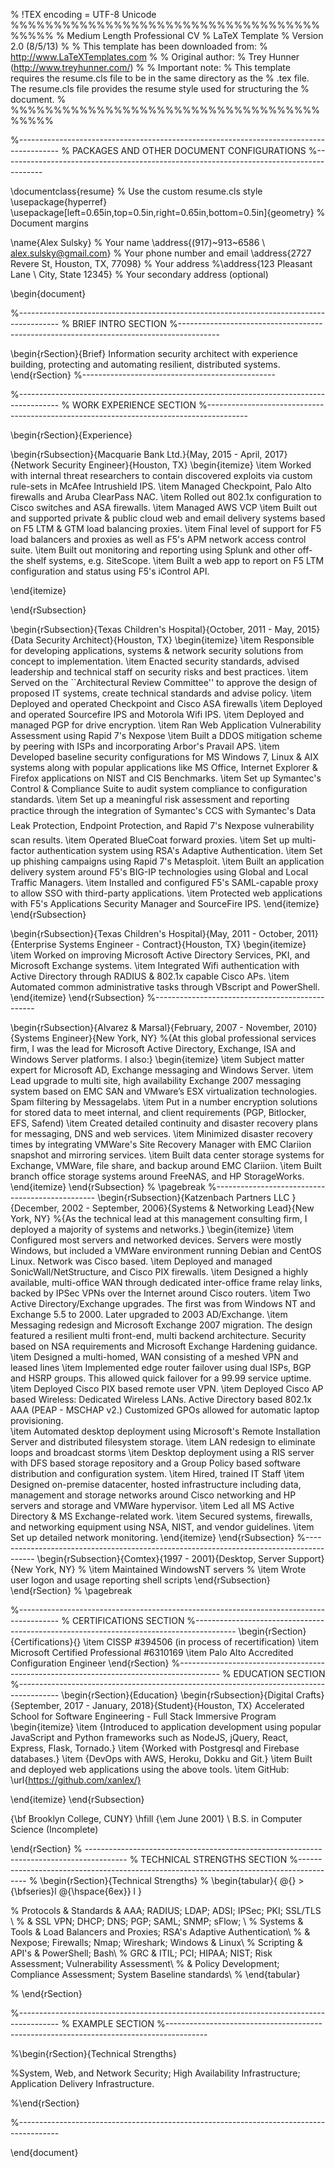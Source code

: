 % !TEX encoding = UTF-8 Unicode
%%%%%%%%%%%%%%%%%%%%%%%%%%%%%%%%%%%%%%%%%
% Medium Length Professional CV
% LaTeX Template
% Version 2.0 (8/5/13)
%
% This template has been downloaded from:
% http://www.LaTeXTemplates.com
%
% Original author:
% Trey Hunner (http://www.treyhunner.com/)
%
% Important note:
% This template requires the resume.cls file to be in the same directory as the
% .tex file. The resume.cls file provides the resume style used for structuring the
% document.
%
%%%%%%%%%%%%%%%%%%%%%%%%%%%%%%%%%%%%%%%%%

%----------------------------------------------------------------------------------------
%	PACKAGES AND OTHER DOCUMENT CONFIGURATIONS
%----------------------------------------------------------------------------------------

\documentclass{resume} % Use the custom resume.cls style
\usepackage{hyperref}
\usepackage[left=0.65in,top=0.5in,right=0.65in,bottom=0.5in]{geometry} % Document margins

\name{Alex Sulsky} % Your name
\address{(917)~913~6586 \\ alex.sulsky@gmail.com} % Your phone number and email
\address{2727 Revere St, Houston, TX, 77098} % Your address
%\address{123 Pleasant Lane \\ City, State 12345} % Your secondary address (optional)

\begin{document}

%----------------------------------------------------------------------------------------
%	BRIEF INTRO SECTION	
%----------------------------------------------------------------------------------------

\begin{rSection}{Brief}
Information security architect with experience building, protecting and automating resilient, distributed systems.
\end{rSection}
%------------------------------------------------

%----------------------------------------------------------------------------------------
%	WORK EXPERIENCE SECTION	
%----------------------------------------------------------------------------------------

\begin{rSection}{Experience}

\begin{rSubsection}{Macquarie Bank Ltd.}{May, 2015 - April, 2017}{Network Security Engineer}{Houston, TX}
  \begin{itemize}
        \item Worked with internal threat researchers to contain discovered exploits via custom rule-sets in McAfee Intrushield IPS.
        \item Managed Checkpoint, Palo Alto firewalls and Aruba ClearPass NAC.
        \item Rolled out 802.1x configuration to Cisco switches and ASA firewalls.
	\item Managed AWS VCP
        \item Built out and supported private \& public cloud web and email delivery systems based on F5 LTM & GTM load balancing proxies.
        \item Final level of support for F5 load balancers and proxies as well as F5's APM network access control suite.
        \item Built out monitoring and reporting using Splunk and other off-the shelf systems, e.g. SiteScope.
        \item Built a web app to report on F5 LTM configuration and status using F5's iControl API.


  \end{itemize}

\end{rSubsection}

\begin{rSubsection}{Texas Children's Hospital}{October, 2011 - May, 2015}{Data Security Architect}{Houston, TX}
  \begin{itemize}
        \item Responsible for developing applications, systems \& network security solutions from concept to implementation.
        \item Enacted security standards, advised leadership and technical staff on security risks and best practices.
        \item Served on the ``Architectural Review Committee'' to approve the design of proposed IT systems, create technical standards and advise policy.
        \item Deployed and operated Checkpoint and Cisco ASA firewalls
        \item Deployed and operated Sourcefire IPS and Motorola Wifi IPS.
        \item Deployed and managed PGP for drive encryption.
        \item Ran Web Application Vulnerability Assessment using Rapid 7's Nexpose
        \item Built a DDOS mitigation scheme by peering with ISPs and incorporating Arbor's Pravail APS.
        \item Developed baseline security configurations for MS Windows 7, Linux \& AIX systems along with popular applications like MS Office, Internet Explorer \& Firefox applications on NIST and CIS Benchmarks.
        \item Set up Symantec's Control \& Compliance Suite to audit system compliance to configuration standards.
        \item Set up a meaningful risk assessment and reporting practice through the integration of Symantec's CCS with Symantec's Data Leak Protection, Endpoint Protection, and Rapid 7's Nexpose vulnerability scan results.
        \item Operated BlueCoat forward proxies.
        \item Set up multi-factor authentication system using RSA's Adaptive Authentication.
        \item Set up phishing campaigns using Rapid 7's Metasploit.
        \item Built an application delivery system around F5's BIG-IP technologies using Global and Local Traffic Managers.
        \item Installed and configured F5's SAML-capable proxy to allow SSO with third-party applications.
        \item Protected web applications with F5's Applications Security Manager and SourceFire IPS.
  \end{itemize}
\end{rSubsection}

\begin{rSubsection}{Texas Children's Hospital}{May, 2011 - October, 2011}{Enterprise Systems Engineer - Contract}{Houston, TX}
  \begin{itemize}
        \item Worked on improving Microsoft Active Directory Services, PKI, and Microsoft Exchange systems.
        \item Integrated Wifi authentication with Active Directory through RADIUS \& 802.1x capable Cisco APs.
        \item Automated common administrative tasks through VBscript and PowerShell.
  \end{itemize}
\end{rSubsection}
%------------------------------------------------

\begin{rSubsection}{Alvarez \& Marsal}{February, 2007 - November, 2010}{Systems Engineer}{New York, NY}
%{At this global professional services firm, I was the lead for Microsoft Active Directory, Exchange, ISA and Windows Server platforms. I also:}
  \begin{itemize}
  	\item Subject matter expert for Microsoft AD, Exchange messaging and Windows Server.
	\item Lead upgrade to multi site, high availability Exchange 2007 messaging system based on EMC SAN and VMware’s ESX virtualization technologies. Spam filtering by Messagelabs.
	\item Put in a number encryption solutions for stored data to meet internal, and client requirements (PGP, Bitlocker, EFS, Safend)
        \item Created detailed continuity and disaster recovery plans for messaging, DNS and web services.
        \item Minimized disaster recovery times by integrating VMWare's Site Recovery Manager with EMC Clariion snapshot and mirroring services.
        \item Built data center storage systems for Exchange, VMWare, file share, and backup around EMC Clariion.
        \item Built branch office storage systems around FreeNAS, and HP StorageWorks.
  \end{itemize}
\end{rSubsection}
% \pagebreak
%------------------------------------------------
\begin{rSubsection}{Katzenbach Partners LLC }{December, 2002 - September, 2006}{Systems \& Networking Lead}{New York, NY}
%{As the technical lead at this management consulting firm, I deployed a majority of systems and networks.}
  \begin{itemize}
	\item Configured most servers and networked devices. Servers were mostly Windows, but included a VMWare  environment running Debian and CentOS Linux. Network was Cisco based.
        \item Deployed and managed SonicWall/NetStructure, and Cisco PIX firewalls.
        \item Designed a highly available, multi-office WAN through dedicated inter-office frame relay links, backed by IPSec VPNs over the Internet around Cisco routers.
        \item Two Active Directory/Exchange upgrades. The first was from Windows NT and Exchange 5.5 to 2000. Later upgraded to 2003 AD/Exchange.
        \item Messaging redesign and Microsoft Exchange 2007 migration. The design featured a resilient multi front-end, multi backend architecture. Security based on NSA requirements and Microsoft Exchange Hardening guidance.
        \item Designed a multi-homed, WAN consisting of a meshed VPN and leased lines
        \item Implemented edge router failover using dual ISPs, BGP and HSRP groups. This allowed quick failover for a 99.99 service uptime. 
        \item Deployed Cisco PIX based remote user VPN. 
        \item Deployed Cisco AP based Wireless: Dedicated Wireless LANs. Active Directory based 802.1x AAA (PEAP - MSCHAP v2.) Customized GPOs allowed for automatic laptop provisioning.        
         \item Automated desktop deployment using Microsoft's Remote Installation Server and distributed filesystem storage.
        \item LAN redesign to eliminate loops and broadcast storms 
        \item Desktop deployment using a RIS server with DFS based storage repository and a Group Policy based software distribution and configuration system. 
        \item Hired, trained IT Staff
        \item Designed on-premise datacenter, hosted infrastructure including data, management and storage networks around Cisco networking and HP servers and storage and VMWare hypervisor.
        \item Led all MS Active Directory \& MS Exchange-related work.
        \item Secured systems, firewalls, and networking equipment using NSA, NIST, and vendor guidelines.
        \item Set up detailed network monitoring.
  \end{itemize}
\end{rSubsection}
%----------------------------------------------------------------------------------------
\begin{rSubsection}{Comtex}{1997 - 2001}{Desktop, Server Support}{New York, NY}
% \item Maintained WindowsNT servers
% \item Wrote user logon and usage reporting shell scripts
\end{rSubsection}
\end{rSection}
% \pagebreak

%----------------------------------------------------------------------------------------
%	CERTIFICATIONS SECTION
%----------------------------------------------------------------------------------------
 \begin{rSection}{Certifications}{}
     \item CISSP \#394506 (in process of recertification)
     \item Microsoft Certified Professional \#6310169
     \item Palo Alto Accredited Configuration Engineer
 \end{rSection}
%----------------------------------------------------------------------------------------
%	EDUCATION SECTION
%----------------------------------------------------------------------------------------
 \begin{rSection}{Education}
 \begin{rSubsection}{Digital Crafts}{September, 2017 - January, 2018}{Student}{Houston, TX} 
 	Accelerated School for Software Engineering - Full Stack Immersive Program
  	\begin{itemize}
	\item {Introduced to application development using popular JavaScript and Python frameworks such as NodeJS, jQuery, 	React, Express, Flask, Tornado.}
	\item {Worked with Postgresql and Firebase databases.}
	\item {DevOps with AWS, Heroku, Dokku and Git.}
	\item Built and deployed web applications using the above tools.
	\item GitHub: \url{https://github.com/xanlex/}

 \end{itemize}
\end{rSubsection}


 {\bf Brooklyn College, CUNY} \hfill {\em June 2001} \\ 
 	B.S. in Computer Science (Incomplete)

 \end{rSection}
% ----------------------------------------------------------------------------------------
%	TECHNICAL STRENGTHS SECTION
%----------------------------------------------------------------------------------------
% \begin{rSection}{Technical Strengths}
% \begin{tabular}{ @{} >{\bfseries}l @{\hspace{6ex}} l }

% Protocols \& Standards & AAA; RADIUS; LDAP; ADSI; IPSec; PKI; SSL/TLS \\
% & SSL VPN; DHCP; DNS; PGP; SAML;  SNMP; sFlow; \\ 
% Systems \& Tools & Load Balancers and Proxies; RSA's Adaptive Authentication\\
% & Nexpose; Firewalls; Nmap; Wireshark; Windows \& Linux\\
% Scripting \& API's & PowerShell; Bash\\
% GRC & ITIL; PCI; HIPAA; NIST; Risk Assessment; Vulnerability Assessment\\
% & Policy Development; Compliance Assessment; System Baseline standards\\
% \end{tabular}

% \end{rSection}

%----------------------------------------------------------------------------------------
%	EXAMPLE SECTION
%----------------------------------------------------------------------------------------

%\begin{rSection}{Technical Strengths}

%System, Web, and Network Security; High Availability Infrastructure; Application Delivery Infrastructure.


%\end{rSection}

%----------------------------------------------------------------------------------------


\end{document}